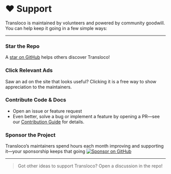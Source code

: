 # ❤️ Support

Transloco is maintained by volunteers and powered by community goodwill. You can help keep it going in a few simple ways:

***

### Star the Repo

A [star on GitHub](https://github.com/jsverse/transloco) helps others discover Transloco!

### Click Relevant Ads

Saw an ad on the site that looks useful? Clicking it is a free way to show appreciation to the maintainers.

### Contribute Code  & Docs

* Open an issue or feature request
* Even better, solve a bug or implement a feature by opening a PR—see our [Contribution Guide](https://github.com/jsverse/transloco/blob/master/CONTRIBUTING.md) for details.

### Sponsor the Project

Transloco’s maintainers spend hours each month improving and supporting it—your sponsorship keeps that going [![Sponsor on GitHub](https://img.shields.io/badge/Sponsor%20on-GitHub-181717?style=flat\&logo=github)](https://github.com/sponsors/jsverse)

***

> Got other ideas to support Transloco? Open a discussion in the repo!

